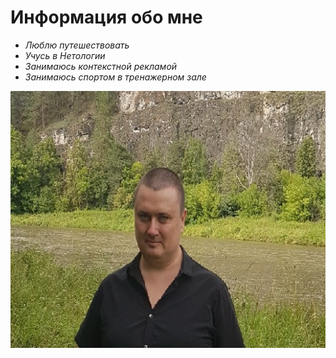 # **Информация обо мне**

 - _Люблю путешествовать_
 - _Учусь в Нетологии_
 - _Занимаюсь контекстной рекламой_
 - _Занимаюсь спортом в тренажерном зале_
  
  ![my_photo](3FJneNor_X4.jpg)
